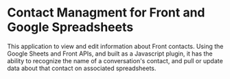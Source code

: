 # Contact Managment for Front and Google Spreadsheets
This application to view and edit information about Front contacts. Using the Google Sheets and Front APIs, and built as a Javascript plugin, it has the ability to recognize the name of a conversation's contact, and pull or update data about that contact on associated spreadsheets.